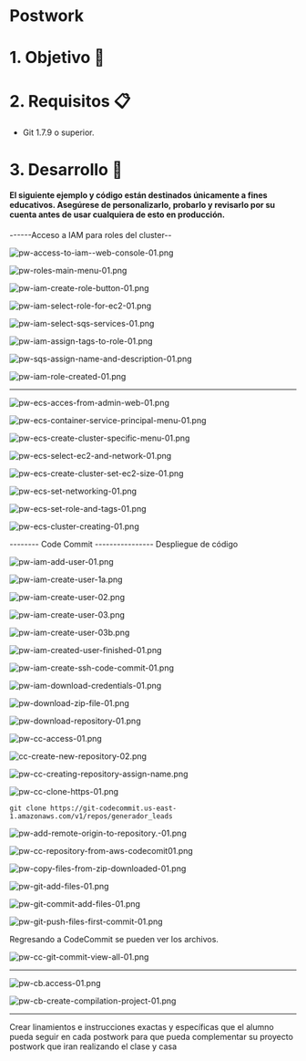 # Postwork


# 1. Objetivo 🎯


# 2. Requisitos 📋
- Git 1.7.9 o superior.

# 3. Desarrollo 📑


#### El siguiente ejemplo y código están destinados únicamente a fines educativos. Asegúrese de personalizarlo, probarlo y revisarlo por su cuenta antes de usar cualquiera de esto en producción.




------Acceso a IAM para roles del cluster--

![pw-access-to-iam--web-console-01.png](pw-access-to-iam--web-console-01.png)


![pw-roles-main-menu-01.png](pw-roles-main-menu-01.png)



![pw-iam-create-role-button-01.png](pw-iam-create-role-button-01.png)


![pw-iam-select-role-for-ec2-01.png](pw-iam-select-role-for-ec2-01.png)


![pw-iam-select-sqs-services-01.png](pw-iam-select-sqs-services-01.png)


![pw-iam-assign-tags-to-role-01.png](pw-iam-assign-tags-to-role-01.png)


![pw-sqs-assign-name-and-description-01.png](pw-sqs-assign-name-and-description-01.png)

![pw-iam-role-created-01.png](pw-iam-role-created-01.png)


-----





![pw-ecs-acces-from-admin-web-01.png](pw-ecs-acces-from-admin-web-01.png)


![pw-ecs-container-service-principal-menu-01.png](pw-ecs-container-service-principal-menu-01.png)


![pw-ecs-create-cluster-specific-menu-01.png](pw-ecs-create-cluster-specific-menu-01.png)


![pw-ecs-select-ec2-and-network-01.png](pw-ecs-select-ec2-and-network-01.png)



![pw-ecs-create-cluster-set-ec2-size-01.png](pw-ecs-create-cluster-set-ec2-size-01.png)

![pw-ecs-set-networking-01.png](pw-ecs-set-networking-01.png)


![pw-ecs-set-role-and-tags-01.png](pw-ecs-set-role-and-tags-01.png)


![pw-ecs-cluster-creating-01.png](pw-ecs-cluster-creating-01.png)




-------- Code Commit ---------------- Despliegue de código

![pw-iam-add-user-01.png](pw-iam-add-user-01.png)


![pw-iam-create-user-1a.png](pw-iam-create-user-1a.png)


![pw-iam-create-user-02.png](pw-iam-create-user-02.png)


![pw-iam-create-user-03.png](pw-iam-create-user-03.png)

![pw-iam-create-user-03b.png](pw-iam-create-user-03b.png)

![pw-iam-created-user-finished-01.png](pw-iam-created-user-finished-01.png)


![pw-iam-create-ssh-code-commit-01.png](pw-iam-create-ssh-code-commit-01.png)

![pw-iam-download-credentials-01.png](pw-iam-download-credentials-01.png)

![pw-download-zip-file-01.png](pw-download-zip-file-01.png)

![pw-download-repository-01.png](pw-download-repository-01.png)



![pw-cc-access-01.png](pw-cc-access-01.png)

![cc-create-new-repository-02.png](cc-create-new-repository-02.png)

![pw-cc-creating-repository-assign-name.png](pw-cc-creating-repository-assign-name.png)


![pw-cc-clone-https-01.png](pw-cc-clone-https-01.png)

`git clone https://git-codecommit.us-east-1.amazonaws.com/v1/repos/generador_leads`


![pw-add-remote-origin-to-repository.-01.png](pw-add-remote-origin-to-repository.-01.png)

![pw-cc-repository-from-aws-codecomit01.png](pw-cc-repository-from-aws-codecomit01.png)



![pw-copy-files-from-zip-downloaded-01.png](pw-copy-files-from-zip-downloaded-01.png)


![pw-git-add-files-01.png](pw-git-add-files-01.png)

![pw-git-commit-add-files-01.png](pw-git-commit-add-files-01.png)

![pw-git-push-files-first-commit-01.png](pw-git-push-files-first-commit-01.png)

Regresando a CodeCommit se pueden ver los archivos.

![pw-cc-git-commit-view-all-01.png](pw-cc-git-commit-view-all-01.png)


-----------------------

![pw-cb.access-01.png](pw-cb.access-01.png)

![pw-cb-create-compilation-project-01.png](pw-cb-create-compilation-project-01.png)


---------------------
Crear linamientos e instrucciones exactas y específicas que el alumno pueda seguir en cada postwork para que pueda complementar su proyecto postwork que iran realizando el clase y casa








